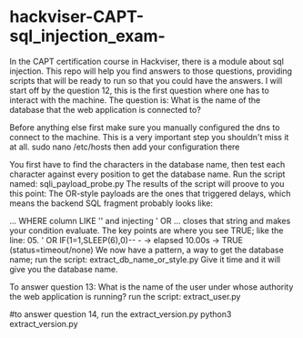 # hackviser-CAPT-sql_injection_exam-
In the CAPT certification course in Hackviser, there is a module about sql injection. This repo will help you find answers to those questions, providing scripts that will be ready to run so that you could have the answers.
I will start off by the question 12, this is the first question where one has to interact with the machine. The question is: What is the name of the database that the web application is connected to?

Before anything else first make sure you manually configured the dns to connect to the machine. This is a very important step you shouldn't miss it at all.
sudo nano /etc/hosts then add your configuration there

You first have to find the characters in the database name, then test each character against every position to get the database name. 
Run the script named: sqli_payload_probe.py
The results of the script will proove to you this point: 
The OR-style payloads are the ones that triggered delays, which means the backend SQL fragment probably looks like:

... WHERE column LIKE '<user-input>'
and injecting ' OR ... closes that string and makes your condition evaluate.
The key points are where you see TRUE; like the line: 
      05. ' OR IF(1=1,SLEEP(6),0)-- -                                                      -> elapsed 10.00s -> TRUE (status=timeout/none)
We now have a pattern, a way to get the database name;
run the script: extract_db_name_or_style.py
Give it time and it will give you the database name.



To answer question 13: What is the name of the user under whose authority the web application is running?
run the script: extract_user.py



#to answer question 14, run the extract_version.py
python3 extract_version.py
